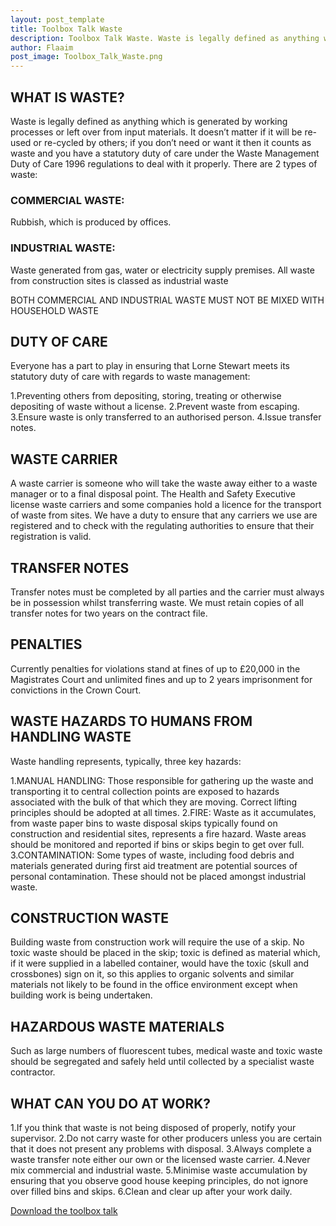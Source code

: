 ```yaml
---
layout: post_template
title: Toolbox Talk Waste
description: Toolbox Talk Waste. Waste is legally defined as anything which is generated by working processes or left over from input materials. It doesn’t matter if it will be re-used or re-cycled by others;
author: Flaaim
post_image: Toolbox_Talk_Waste.png
---
```





## WHAT IS WASTE?
Waste is legally defined as anything which is generated by working processes or left over from input materials. It doesn’t matter if it will be re-used or re-cycled by others; if you don’t need or want it then it counts as waste and you have a statutory duty of care under the Waste Management Duty of Care 1996 regulations to deal with it properly. There are 2 types of waste:

### COMMERCIAL WASTE:  	

Rubbish, which is produced by offices.

### INDUSTRIAL WASTE:     	

Waste generated from gas, water or electricity supply premises. All waste from construction sites is classed as industrial waste

BOTH COMMERCIAL AND INDUSTRIAL WASTE MUST NOT BE MIXED WITH HOUSEHOLD WASTE 

## DUTY OF CARE
Everyone has a part to play in ensuring that Lorne Stewart meets its statutory duty of care with regards to waste management:

1.Preventing others from depositing, storing, treating or otherwise depositing of waste without a license.
2.Prevent waste from escaping.
3.Ensure waste is only transferred to an authorised person.
4.Issue transfer notes.
## WASTE CARRIER
A waste carrier is someone who will take the waste away either to a waste manager or to a final disposal point. The Health and Safety Executive license waste carriers and some companies hold a licence for the transport of waste from sites. We have a duty to ensure that any carriers we use are registered and to check with the regulating authorities to ensure that their registration is valid.

## TRANSFER NOTES

Transfer notes must be completed by all parties and the carrier must always be in possession whilst transferring waste. We must retain copies of all transfer notes for two years on the contract file.

## PENALTIES

Currently penalties for violations stand at fines of up to £20,000 in the Magistrates Court and unlimited fines and up to 2 years imprisonment for convictions in the Crown Court.

## WASTE HAZARDS TO HUMANS FROM HANDLING WASTE
Waste handling represents, typically, three key hazards:

1.MANUAL HANDLING: Those responsible for gathering up the waste and transporting it to central collection points are exposed to hazards associated with the bulk of that which they are moving. Correct lifting principles should be adopted at all times.
2.FIRE: Waste as it accumulates, from waste paper bins to waste disposal skips typically found on construction  and residential sites, represents a fire hazard. Waste areas should be monitored and reported if bins or skips begin to get over full.
3.CONTAMINATION: Some types of waste, including food debris and materials generated during first aid treatment are potential sources of personal contamination. These should not be placed amongst industrial waste.
## CONSTRUCTION WASTE

Building waste from construction work will require the use of a skip. No toxic waste should be placed in the skip; toxic is defined as material which, if it were supplied in a labelled container, would have the toxic (skull and crossbones) sign on it, so this applies to organic solvents and similar materials not likely to be found in the office environment except when building work is being undertaken.

## HAZARDOUS WASTE MATERIALS
Such as large numbers of fluorescent tubes, medical waste and toxic waste should be segregated and safely held until collected by a specialist waste contractor.
## WHAT CAN YOU DO AT WORK?
1.If you think that waste is not being disposed of properly, notify your supervisor.
2.Do not carry waste for other producers unless you are certain that it does not present any problems with disposal.
3.Always complete a waste transfer note either our own or the licensed waste carrier.
4.Never mix commercial and industrial waste.
5.Minimise waste accumulation by ensuring that you observe good house keeping principles, do not ignore over filled bins and skips.
6.Clean and clear up after your work daily.



[Download the toolbox talk](https://safetyworkblog.com/assets/template/Toolbox_Talk_Waste.docx)

